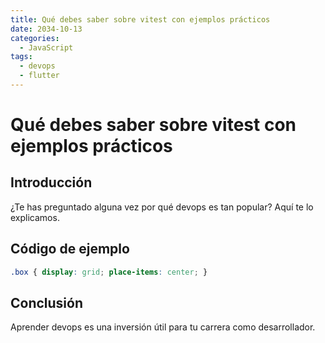```yaml
---
title: Qué debes saber sobre vitest con ejemplos prácticos
date: 2034-10-13
categories:
  - JavaScript
tags:
  - devops
  - flutter
---
```


# Qué debes saber sobre vitest con ejemplos prácticos

## Introducción

¿Te has preguntado alguna vez por qué devops es tan popular? Aquí te lo explicamos.

## Código de ejemplo

```css
.box { display: grid; place-items: center; }
```

## Conclusión

Aprender devops es una inversión útil para tu carrera como desarrollador.